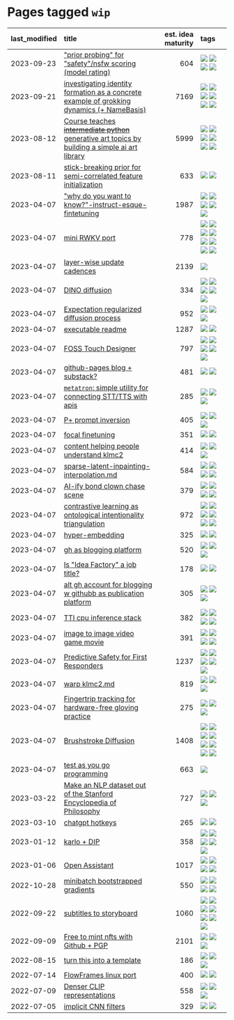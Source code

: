 # Pages tagged `wip`

|last_modified|title|est. idea maturity|tags
|:---|:---|---:|:---|
|2023-09-23|["prior probing" for "safety"/nsfw scoring (model rating)](../prior_probing.md)|604|[![](https://img.shields.io/badge/tag-alignment-ac8815)](../tags/alignment.md) [![](https://img.shields.io/badge/tag-experimental-b25b5)](../tags/experimental.md) [![](https://img.shields.io/badge/tag-mechanistic_interpretability-a3de36)](../tags/mechanistic_interpretability.md) [![](https://img.shields.io/badge/tag-wip-97a75e)](../tags/wip.md)|
|2023-09-21|[investigating identity formation as a concrete example of grokking dynamics (+ NameBasis)](../identity_grokking_dynamics.md)|7169|[![](https://img.shields.io/badge/tag-alignment-ac8815)](../tags/alignment.md) [![](https://img.shields.io/badge/tag-experimental-b25b5)](../tags/experimental.md) [![](https://img.shields.io/badge/tag-interpretability-a682e)](../tags/interpretability.md) [![](https://img.shields.io/badge/tag-publication-d548d8)](../tags/publication.md) [![](https://img.shields.io/badge/tag-safety-1661bc)](../tags/safety.md) [![](https://img.shields.io/badge/tag-wip-97a75e)](../tags/wip.md)|
|2023-08-12|[Course teaches ~~intermediate python~~ generative art topics by building a simple ai art library](../Course_teaches_basic_python_by_building_a_simple_ai_art_library.md)|5999|[![](https://img.shields.io/badge/tag-curriculum-3a9a4f)](../tags/curriculum.md) [![](https://img.shields.io/badge/tag-education-d9f12f)](../tags/education.md) [![](https://img.shields.io/badge/tag-from_issue-c92725)](../tags/from_issue.md) [![](https://img.shields.io/badge/tag-public_good-2c91b4)](../tags/public_good.md) [![](https://img.shields.io/badge/tag-publication-d548d8)](../tags/publication.md) [![](https://img.shields.io/badge/tag-wip-97a75e)](../tags/wip.md)|
|2023-08-11|[stick-breaking prior for semi-correlated feature initialization](../stickbreaking-init.md)|633|[![](https://img.shields.io/badge/tag-experimental-b25b5)](../tags/experimental.md) [![](https://img.shields.io/badge/tag-wip-97a75e)](../tags/wip.md)|
|2023-04-07|["why do you want to know?"-instruct-esque-fintetuning](../whydoyouwantoknow.md)|1987|[![](https://img.shields.io/badge/tag-aiethics-28da35)](../tags/aiethics.md) [![](https://img.shields.io/badge/tag-alignment-ac8815)](../tags/alignment.md) [![](https://img.shields.io/badge/tag-dialogue-ea4c14)](../tags/dialogue.md) [![](https://img.shields.io/badge/tag-models-3ed1c7)](../tags/models.md) [![](https://img.shields.io/badge/tag-wip-97a75e)](../tags/wip.md)|
|2023-04-07|[mini RWKV port](../rust_rwkv.md)|778|[![](https://img.shields.io/badge/tag-RNN-4b28a8)](../tags/RNN.md) [![](https://img.shields.io/badge/tag-completed-77485f)](../tags/completed.md) [![](https://img.shields.io/badge/tag-experimental-b25b5)](../tags/experimental.md) [![](https://img.shields.io/badge/tag-ggml-795a7e)](../tags/ggml.md) [![](https://img.shields.io/badge/tag-mobilenet-b5656)](../tags/mobilenet.md) [![](https://img.shields.io/badge/tag-model_compression-57146)](../tags/model_compression.md) [![](https://img.shields.io/badge/tag-tooling-b08442)](../tags/tooling.md) [![](https://img.shields.io/badge/tag-wip-97a75e)](../tags/wip.md)|
|2023-04-07|[layer-wise update cadences](../layer-wise-update-cadences.md)|2139|[![](https://img.shields.io/badge/tag-wip-97a75e)](../tags/wip.md)|
|2023-04-07|[DINO diffusion](../DINO-diffusion.md)|334|[![](https://img.shields.io/badge/tag-completed-77485f)](../tags/completed.md) [![](https://img.shields.io/badge/tag-experimental-b25b5)](../tags/experimental.md) [![](https://img.shields.io/badge/tag-nerf-abf295)](../tags/nerf.md) [![](https://img.shields.io/badge/tag-tooling-b08442)](../tags/tooling.md) [![](https://img.shields.io/badge/tag-wip-97a75e)](../tags/wip.md)|
|2023-04-07|[Expectation regularized diffusion process](../expectation-regularized-diffusion.md)|952|[![](https://img.shields.io/badge/tag-experimental-b25b5)](../tags/experimental.md) [![](https://img.shields.io/badge/tag-stability-98b52b)](../tags/stability.md) [![](https://img.shields.io/badge/tag-wip-97a75e)](../tags/wip.md)|
|2023-04-07|[executable readme](../executable_readme.md)|1287|[![](https://img.shields.io/badge/tag-tooling-b08442)](../tags/tooling.md) [![](https://img.shields.io/badge/tag-wip-97a75e)](../tags/wip.md)|
|2023-04-07|[FOSS Touch Designer](../FOSS_touch_designer.md)|797|[![](https://img.shields.io/badge/tag-alignment-ac8815)](../tags/alignment.md) [![](https://img.shields.io/badge/tag-animation-e6ab9)](../tags/animation.md) [![](https://img.shields.io/badge/tag-publicgood-0e5ec)](../tags/publicgood.md) [![](https://img.shields.io/badge/tag-tooling-b08442)](../tags/tooling.md) [![](https://img.shields.io/badge/tag-wip-97a75e)](../tags/wip.md)|
|2023-04-07|[github-pages blog + substack?](../gh-pages-blog-plus-substack.md)|481|[![](https://img.shields.io/badge/tag-tooling-b08442)](../tags/tooling.md) [![](https://img.shields.io/badge/tag-wip-97a75e)](../tags/wip.md)|
|2023-04-07|[`metatron`: simple utility for connecting STT/TTS with apis](../metatron.md)|285|[![](https://img.shields.io/badge/tag-accessibility-90446b)](../tags/accessibility.md) [![](https://img.shields.io/badge/tag-tooling-b08442)](../tags/tooling.md) [![](https://img.shields.io/badge/tag-wip-97a75e)](../tags/wip.md)|
|2023-04-07|[P+ prompt inversion](../p_plus_inversion.md)|405|[![](https://img.shields.io/badge/tag-prompting-96bcc)](../tags/prompting.md) [![](https://img.shields.io/badge/tag-tooling-b08442)](../tags/tooling.md) [![](https://img.shields.io/badge/tag-wip-97a75e)](../tags/wip.md)|
|2023-04-07|[focal finetuning](../focal_finetuning.md)|351|[![](https://img.shields.io/badge/tag-tooling-b08442)](../tags/tooling.md) [![](https://img.shields.io/badge/tag-wip-97a75e)](../tags/wip.md)|
|2023-04-07|[content helping people understand klmc2](../explaining_klmc2.md)|414|[![](https://img.shields.io/badge/tag-meta-43d799)](../tags/meta.md) [![](https://img.shields.io/badge/tag-tooling-b08442)](../tags/tooling.md) [![](https://img.shields.io/badge/tag-wip-97a75e)](../tags/wip.md)|
|2023-04-07|[sparse-latent-inpainting-interpolation.md](../sparse-latent-inpainting-interpolation.md)|584|[![](https://img.shields.io/badge/tag-animation-e6ab9)](../tags/animation.md) [![](https://img.shields.io/badge/tag-prompting-96bcc)](../tags/prompting.md) [![](https://img.shields.io/badge/tag-tooling-b08442)](../tags/tooling.md) [![](https://img.shields.io/badge/tag-wip-97a75e)](../tags/wip.md)|
|2023-04-07|[AI-ify bond clown chase scene](../bond_clown_chase_scene.md)|379|[![](https://img.shields.io/badge/tag-animation-e6ab9)](../tags/animation.md) [![](https://img.shields.io/badge/tag-experimental-b25b5)](../tags/experimental.md) [![](https://img.shields.io/badge/tag-foundation-4d5a4)](../tags/foundation.md) [![](https://img.shields.io/badge/tag-wip-97a75e)](../tags/wip.md)|
|2023-04-07|[contrastive learning as ontological intentionality triangulation](../contrastive_learning_as_ontological_intentionality_triangulation.md)|972|[![](https://img.shields.io/badge/tag-meta-43d799)](../tags/meta.md) [![](https://img.shields.io/badge/tag-philosophy-71e862)](../tags/philosophy.md) [![](https://img.shields.io/badge/tag-semiotics-8b768)](../tags/semiotics.md) [![](https://img.shields.io/badge/tag-synesthesia-3c3258)](../tags/synesthesia.md) [![](https://img.shields.io/badge/tag-theory-d47f6f)](../tags/theory.md) [![](https://img.shields.io/badge/tag-wip-97a75e)](../tags/wip.md)|
|2023-04-07|[hyper-embedding](../hyperembedding.md)|325|[![](https://img.shields.io/badge/tag-experimental-b25b5)](../tags/experimental.md) [![](https://img.shields.io/badge/tag-wip-97a75e)](../tags/wip.md)|
|2023-04-07|[gh as blogging platform](../gh_as_blogging_platform.md)|520|[![](https://img.shields.io/badge/tag-publication-d548d8)](../tags/publication.md) [![](https://img.shields.io/badge/tag-tooling-b08442)](../tags/tooling.md) [![](https://img.shields.io/badge/tag-wip-97a75e)](../tags/wip.md)|
|2023-04-07|[Is "Idea Factory" a job title?](../idea_factory.md)|178|[![](https://img.shields.io/badge/tag-meta-43d799)](../tags/meta.md) [![](https://img.shields.io/badge/tag-wip-97a75e)](../tags/wip.md)|
|2023-04-07|[alt gh account for blogging w githubb as publication platform](../alt_gh_account_for_blogging.md)|305|[![](https://img.shields.io/badge/tag-MILESTONE_POC-22d494)](../tags/MILESTONE_POC.md) [![](https://img.shields.io/badge/tag-publication-d548d8)](../tags/publication.md) [![](https://img.shields.io/badge/tag-wip-97a75e)](../tags/wip.md)|
|2023-04-07|[TTI cpu inference stack](../TTI-cpu-inference-stack.md)|382|[![](https://img.shields.io/badge/tag-accessibility-90446b)](../tags/accessibility.md) [![](https://img.shields.io/badge/tag-stability-98b52b)](../tags/stability.md) [![](https://img.shields.io/badge/tag-tooling-b08442)](../tags/tooling.md) [![](https://img.shields.io/badge/tag-wip-97a75e)](../tags/wip.md)|
|2023-04-07|[image to image video game movie](../img2img_video_game_movie.md)|391|[![](https://img.shields.io/badge/tag-animation-e6ab9)](../tags/animation.md) [![](https://img.shields.io/badge/tag-prompting-96bcc)](../tags/prompting.md) [![](https://img.shields.io/badge/tag-tooling-b08442)](../tags/tooling.md) [![](https://img.shields.io/badge/tag-wip-97a75e)](../tags/wip.md)|
|2023-04-07|[Predictive Safety for First Responders](../safety-officer.md)|1237|[![](https://img.shields.io/badge/tag-completed-77485f)](../tags/completed.md) [![](https://img.shields.io/badge/tag-dataset-e839f4)](../tags/dataset.md) [![](https://img.shields.io/badge/tag-publication-d548d8)](../tags/publication.md) [![](https://img.shields.io/badge/tag-publicgood-0e5ec)](../tags/publicgood.md) [![](https://img.shields.io/badge/tag-wip-97a75e)](../tags/wip.md)|
|2023-04-07|[warp klmc2.md](../warp_klmc2.md)|819|[![](https://img.shields.io/badge/tag-animation-e6ab9)](../tags/animation.md) [![](https://img.shields.io/badge/tag-tooling-b08442)](../tags/tooling.md) [![](https://img.shields.io/badge/tag-wip-97a75e)](../tags/wip.md)|
|2023-04-07|[Fingertrip tracking for hardware-free gloving practice](../fingertrip_tracking_for_hardware_free_gloveing_practice.md)|275|[![](https://img.shields.io/badge/tag-experimental-b25b5)](../tags/experimental.md) [![](https://img.shields.io/badge/tag-tooling-b08442)](../tags/tooling.md) [![](https://img.shields.io/badge/tag-wip-97a75e)](../tags/wip.md)|
|2023-04-07|[Brushstroke Diffusion](../brushstroke-diffusion.md)|1408|[![](https://img.shields.io/badge/tag-artisticstyletransfer-29349d)](../tags/artisticstyletransfer.md) [![](https://img.shields.io/badge/tag-creativity-50c04b)](../tags/creativity.md) [![](https://img.shields.io/badge/tag-deepgenerativemodeling-4072a1)](../tags/deepgenerativemodeling.md) [![](https://img.shields.io/badge/tag-experimental-b25b5)](../tags/experimental.md) [![](https://img.shields.io/badge/tag-image_processing-7c795e)](../tags/image_processing.md) [![](https://img.shields.io/badge/tag-modeltraining-95bed6)](../tags/modeltraining.md) [![](https://img.shields.io/badge/tag-painting-1743a)](../tags/painting.md) [![](https://img.shields.io/badge/tag-wip-97a75e)](../tags/wip.md)|
|2023-04-07|[test as you go programming](../adhd_test_as_you_go.md)|663|[![](https://img.shields.io/badge/tag-wip-97a75e)](../tags/wip.md)|
|2023-03-22|[Make an NLP dataset out of the Stanford Encyclopedia of Philosophy](../sep_dataset.md)|727|[![](https://img.shields.io/badge/tag-dataset-e839f4)](../tags/dataset.md) [![](https://img.shields.io/badge/tag-publication-d548d8)](../tags/publication.md) [![](https://img.shields.io/badge/tag-wip-97a75e)](../tags/wip.md)|
|2023-03-10|[chatgpt hotkeys](../chatgpt_hotkeys.md)|265|[![](https://img.shields.io/badge/tag-tooling-b08442)](../tags/tooling.md) [![](https://img.shields.io/badge/tag-wip-97a75e)](../tags/wip.md)|
|2023-01-12|[karlo + DIP](../karlo-dip.md)|358|[![](https://img.shields.io/badge/tag-deepimageprior-17673)](../tags/deepimageprior.md) [![](https://img.shields.io/badge/tag-experimental-b25b5)](../tags/experimental.md) [![](https://img.shields.io/badge/tag-image_generation-76bb24)](../tags/image_generation.md) [![](https://img.shields.io/badge/tag-prior-a7221f)](../tags/prior.md) [![](https://img.shields.io/badge/tag-wip-97a75e)](../tags/wip.md)|
|2023-01-06|[Open Assistant](../open-assistant.md)|1017|[![](https://img.shields.io/badge/tag-accessibility-90446b)](../tags/accessibility.md) [![](https://img.shields.io/badge/tag-publicgood-0e5ec)](../tags/publicgood.md) [![](https://img.shields.io/badge/tag-stability-98b52b)](../tags/stability.md) [![](https://img.shields.io/badge/tag-wip-97a75e)](../tags/wip.md)|
|2022-10-28|[minibatch bootstrapped gradients](../minibatch-bootstrapped-gradients.md)|550|[![](https://img.shields.io/badge/tag-experimental-b25b5)](../tags/experimental.md) [![](https://img.shields.io/badge/tag-optimization-394ee4)](../tags/optimization.md) [![](https://img.shields.io/badge/tag-training-cc5ed7)](../tags/training.md) [![](https://img.shields.io/badge/tag-wip-97a75e)](../tags/wip.md)|
|2022-09-22|[subtitles to storyboard](../subtitles-to-storyboard.md)|1060|[![](https://img.shields.io/badge/tag-accessibility-90446b)](../tags/accessibility.md) [![](https://img.shields.io/badge/tag-animation-e6ab9)](../tags/animation.md) [![](https://img.shields.io/badge/tag-completed-77485f)](../tags/completed.md) [![](https://img.shields.io/badge/tag-open_source-683f3)](../tags/open_source.md) [![](https://img.shields.io/badge/tag-prompting-96bcc)](../tags/prompting.md) [![](https://img.shields.io/badge/tag-tooling-b08442)](../tags/tooling.md) [![](https://img.shields.io/badge/tag-wip-97a75e)](../tags/wip.md)|
|2022-09-09|[Free to mint nfts with Github + PGP](../free-to-mint-nfts_git_plus_pgp.md)|2101|[![](https://img.shields.io/badge/tag-publicgood-0e5ec)](../tags/publicgood.md) [![](https://img.shields.io/badge/tag-tooling-b08442)](../tags/tooling.md) [![](https://img.shields.io/badge/tag-wip-97a75e)](../tags/wip.md)|
|2022-08-15|[turn this into a template](../benchwarmers-template.md)|186|[![](https://img.shields.io/badge/tag-meta-43d799)](../tags/meta.md) [![](https://img.shields.io/badge/tag-tooling-b08442)](../tags/tooling.md) [![](https://img.shields.io/badge/tag-wip-97a75e)](../tags/wip.md)|
|2022-07-14|[FlowFrames linux port](../flowframes-linux-port.md)|400|[![](https://img.shields.io/badge/tag-tooling-b08442)](../tags/tooling.md) [![](https://img.shields.io/badge/tag-wip-97a75e)](../tags/wip.md)|
|2022-07-09|[Denser CLIP representations](../denser-CLIP.md)|558|[![](https://img.shields.io/badge/tag-experimental-b25b5)](../tags/experimental.md) [![](https://img.shields.io/badge/tag-tooling-b08442)](../tags/tooling.md) [![](https://img.shields.io/badge/tag-wip-97a75e)](../tags/wip.md)|
|2022-07-05|[implicit CNN filters](../implicit-cnn-filters.md)|329|[![](https://img.shields.io/badge/tag-experimental-b25b5)](../tags/experimental.md) [![](https://img.shields.io/badge/tag-wip-97a75e)](../tags/wip.md)|